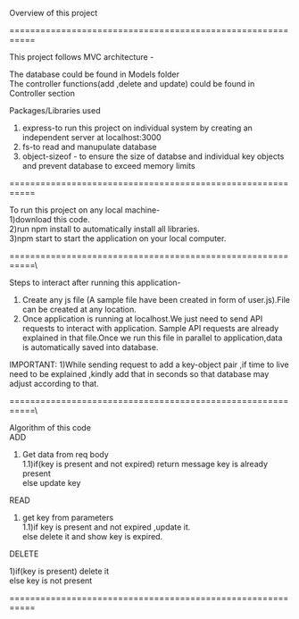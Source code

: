 Overview of this project

===========================================================

This project follows MVC architecture -

The database could be found in Models folder  
The controller functions(add ,delete and update) could be found in Controller section 

Packages/Libraries used
1) express-to run this project on individual system by creating an independent server at localhost:3000
2) fs-to read and manupulate database
3) object-sizeof - to ensure the size of databse and individual key objects and prevent database to exceed  memory limits 

===========================================================

To run this project on any local machine-\
1)download this code.\
2)run npm install to automatically install all libraries.\
3)npm start to start the application on your local computer.

===========================================================\

Steps to interact after running this application-

1) Create any js file (A sample file have been created in form of user.js).File can be created at any location.
2) Once application is running at localhost.We just need to send API requests to interact with application.
Sample API requests are already explained in that file.Once we run this file in parallel to application,data is automatically saved into database.

IMPORTANT:
1)While sending request to add a key-object pair ,if time to live need to be explained ,kindly add that in seconds so that database may adjust according to that.

===========================================================\

Algorithm of this code\
ADD 
1) Get data from req body \
1.1)if(key is present and not expired) return message key is already present\
else update key

READ
1) get key from parameters\
1.1)if key is present and not expired ,update it.\
 else delete it and show key is expired.

DELETE

1)if(key is present) delete it\
  else key is not present

===========================================================


